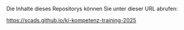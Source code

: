 Die Inhalte dieses Repositorys können Sie unter dieser URL abrufen:

https://scads.github.io/ki-kompetenz-training-2025
